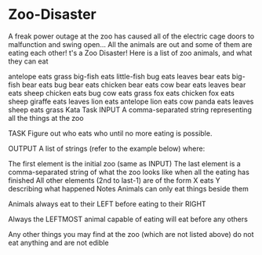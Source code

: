# Zoo-Disaster
A freak power outage at the zoo has caused all of the electric cage doors to malfunction and swing open...  All the animals are out and some of them are eating each other!
t's a Zoo Disaster!
Here is a list of zoo animals, and what they can eat

antelope eats grass
big-fish eats little-fish
bug eats leaves
bear eats big-fish
bear eats bug
bear eats chicken
bear eats cow
bear eats leaves
bear eats sheep
chicken eats bug
cow eats grass
fox eats chicken
fox eats sheep
giraffe eats leaves
lion eats antelope
lion eats cow
panda eats leaves
sheep eats grass
Kata Task
INPUT
A comma-separated string representing all the things at the zoo

TASK
Figure out who eats who until no more eating is possible.

OUTPUT
A list of strings (refer to the example below) where:

The first element is the initial zoo (same as INPUT)
The last element is a comma-separated string of what the zoo looks like when all the eating has finished
All other elements (2nd to last-1) are of the form X eats Y describing what happened
Notes
Animals can only eat things beside them

Animals always eat to their LEFT before eating to their RIGHT

Always the LEFTMOST animal capable of eating will eat before any others

Any other things you may find at the zoo (which are not listed above) do not eat anything and are not edible
